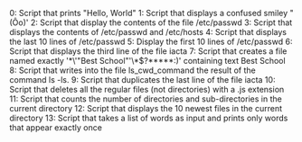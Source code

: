 0: Script that prints "Hello, World"
1: Script that displays a confused smiley "(Ôo)'
2: Script that display the contents of the file /etc/passwd
3: Script that displays the contents of /etc/passwd and /etc/hosts
4: Script that displays the last 10 lines of /etc/passwd
5: Display the first 10 lines of /etc/passwd
6: Script that displays the third line of the file iacta
7: Script that creates a file named exactly '\*\\'"Best School"\'\\*$\?\*\*\*\*\*:)' containing text Best School
8: Script that writes into the file ls_cwd_command the result of the command ls -ls.
9: Script that duplicates the last line of the file iacta
10: Script that deletes all the regular files (not directories) with a .js extension
11: Script that counts the number of directories and sub-directories in the current directory
12: Script that displays the 10 newest files in the current directory
13: Script that takes a list of words as input and prints only words that appear exactly once
